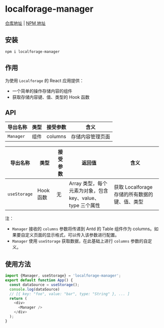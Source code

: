 # localforage-manager

[仓库地址](https://github.com/Youky1/localforage-manager) | [NPM 地址](https://www.npmjs.com/package/localforage-manager)

## 安装

```
npm i localforage-manager
```

## 作用

为使用 `Localforage` 的 React 应用提供：

- 一个简单的操作存储内容的组件
- 获取存储内容键、值、类型的 Hook 函数

## API

| 导出名称  | 类型 | 接受参数 | 含义             |
| --------- | ---- | -------- | ---------------- |
| `Manager` | 组件 | columns  | 存储内容管理页面 |

| 导出名称     | 类型      | 接受参数 | 返回值                                                     | 含义                                          |
| ------------ | --------- | -------- | ---------------------------------------------------------- | --------------------------------------------- |
| `useStorage` | Hook 函数 | 无       | Array 类型，每个元素为对象，包含 key、value、type 三个属性 | 获取 Localforage 存储的所有数据的键、值、类型 |

注：

- `Manager` 接收的 `columns` 参数将传递到 Antd 的 Table 组件作为 columns。如果要自定义页面的显示格式，可以传入该参数进行配置。
- `Manager` 使用 `useStorage` 获取数据，在此基础上进行 `columns` 参数的自定义。

## 使用方法

```typescript
import {Manager, useStorage} = 'localforage-manager';
export default function App() {
  const dataSource = useStorage();
  console.log(dataSource)
  // [{ key: "foo", value: "bar", type: "String" }, ... ]
  return (
    <div>
      <Manager />
    </div>
  );
}
```
